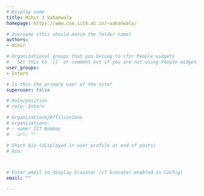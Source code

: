 ```yaml
---
# Display name
title: Mihir J Vahanwala
homepage: https://www.cse.iitb.ac.in/~vahanwala/

# Username (this should match the folder name)
authors:
- mihir

# Organizational groups that you belong to (for People widget)
#   Set this to `[]` or comment out if you are not using People widget.
user_groups:
- Intern

# Is this the primary user of the site?
superuser: false

# Role/position
# role: Intern

# Organizations/Affiliations
# organizations:
# - name: IIT Bombay
#   url: ""

# Short bio (displayed in user profile at end of posts)
# bio: 



# Enter email to display Gravatar (if Gravatar enabled in Config)
email: ""

---
```

